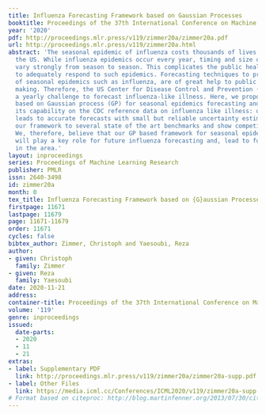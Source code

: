 ```yaml
---
title: Influenza Forecasting Framework based on Gaussian Processes
booktitle: Proceedings of the 37th International Conference on Machine Learning
year: '2020'
pdf: http://proceedings.mlr.press/v119/zimmer20a/zimmer20a.pdf
url: http://proceedings.mlr.press/v119/zimmer20a.html
abstract: 'The seasonal epidemic of influenza costs thousands of lives each year in
  the US. While influenza epidemics occur every year, timing and size of the epidemic
  vary strongly from season to season. This complicates the public health efforts
  to adequately respond to such epidemics. Forecasting techniques to predict the development
  of seasonal epidemics such as influenza, are of great help to public health decision
  making. Therefore, the US Center for Disease Control and Prevention (CDC) has initiated
  a yearly challenge to forecast influenza-like illness. Here, we propose a new framework
  based on Gaussian process (GP) for seasonal epidemics forecasting and demonstrate
  its capability on the CDC reference data on influenza like illness: our framework
  leads to accurate forecasts with small but reliable uncertainty estimation. We compare
  our framework to several state of the art benchmarks and show competitive performance.
  We, therefore, believe that our GP based framework for seasonal epidemics forecasting
  will play a key role for future influenza forecasting and, lead to further research
  in the area.'
layout: inproceedings
series: Proceedings of Machine Learning Research
publisher: PMLR
issn: 2640-3498
id: zimmer20a
month: 0
tex_title: Influenza Forecasting Framework based on {G}aussian Processes
firstpage: 11671
lastpage: 11679
page: 11671-11679
order: 11671
cycles: false
bibtex_author: Zimmer, Christoph and Yaesoubi, Reza
author:
- given: Christoph
  family: Zimmer
- given: Reza
  family: Yaesoubi
date: 2020-11-21
address: 
container-title: Proceedings of the 37th International Conference on Machine Learning
volume: '119'
genre: inproceedings
issued:
  date-parts:
  - 2020
  - 11
  - 21
extras:
- label: Supplementary PDF
  link: http://proceedings.mlr.press/v119/zimmer20a/zimmer20a-supp.pdf
- label: Other Files
  link: https://media.icml.cc/Conferences/ICML2020/v119/zimmer20a-supp.zip
# Format based on citeproc: http://blog.martinfenner.org/2013/07/30/citeproc-yaml-for-bibliographies/
---
```

